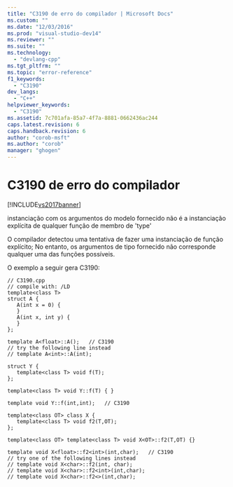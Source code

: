 ```yaml
---
title: "C3190 de erro do compilador | Microsoft Docs"
ms.custom: ""
ms.date: "12/03/2016"
ms.prod: "visual-studio-dev14"
ms.reviewer: ""
ms.suite: ""
ms.technology: 
  - "devlang-cpp"
ms.tgt_pltfrm: ""
ms.topic: "error-reference"
f1_keywords: 
  - "C3190"
dev_langs: 
  - "C++"
helpviewer_keywords: 
  - "C3190"
ms.assetid: 7c701afa-85a7-4f7a-8881-0662436ac244
caps.latest.revision: 6
caps.handback.revision: 6
author: "corob-msft"
ms.author: "corob"
manager: "ghogen"
---
```

# C3190 de erro do compilador
[!INCLUDE[vs2017banner](../../assembler/inline/includes/vs2017banner.md)]

instanciação com os argumentos do modelo fornecido não é a instanciação explícita de qualquer função de membro de 'type'  
  
 O compilador detectou uma tentativa de fazer uma instanciação de função explícito; No entanto, os argumentos de tipo fornecido não corresponde qualquer uma das funções possíveis.  
  
 O exemplo a seguir gera C3190:  
  
```  
// C3190.cpp  
// compile with: /LD  
template<class T>  
struct A {  
   A(int x = 0) {  
   }  
   A(int x, int y) {  
   }  
};  
  
template A<float>::A();   // C3190  
// try the following line instead  
// template A<int>::A(int);  
  
struct Y {  
   template<class T> void f(T);  
};  
  
template<class T> void Y::f(T) { }  
  
template void Y::f(int,int);   // C3190  
  
template<class OT> class X {  
   template<class T> void f2(T,OT);  
};  
  
template<class OT> template<class T> void X<OT>::f2(T,OT) {}  
  
template void X<float>::f2<int>(int,char);   // C3190  
// try one of the following lines instead  
// template void X<char>::f2(int, char);  
// template void X<char>::f2<int>(int,char);  
// template void X<char>::f2<>(int,char);  
```